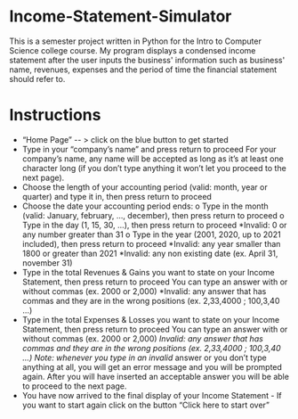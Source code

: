 # Income-Statement-Simulator

This is a semester project written in Python for the Intro to Computer Science college course. My program displays a condensed income statement after the user inputs the business' information such as business' name, revenues, expenses and the period of time the financial statement should refer to. 

# Instructions 
- “Home Page” -- > click on the blue button to get started
- Type in your “company’s name” and press return to proceed
For your company’s name, any name will be accepted as long as it’s at least one character long (if you don’t type anything it won’t let you proceed to the next page).
- Choose the length of your accounting period (valid: month, year or quarter) and type it in, then press return to proceed
- Choose the date your accounting period ends:
o Type in the month (valid: January, february, ..., december), then press return
to proceed
o Type in the day (1, 15, 30, ...), then press return to proceed
*Invalid: 0 or any number greater than 31 o Type in the year (2001, 2020, up to 2021 included), then press return to proceed
*Invalid: any year smaller than 1800 or greater than 2021 *Invalid: any non existing date (ex. April 31, november 31)
- Type in the total Revenues & Gains you want to state on your Income Statement, then press return to proceed
You can type an answer with or without commas (ex. 2000 or 2,000)
*Invalid: any answer that has commas and they are in the wrong positions (ex. 2,33,4000 ; 100,3,40 ...)
- Type in the total Expenses & Losses you want to state on your Income Statement, then press return to proceed
You can type an answer with or without commas (ex. 2000 or 2,000)
*Invalid: any answer that has commas and they are in the wrong positions (ex. 2,33,4000 ; 100,3,40 ...)
Note: whenever you type in an invalid* answer or you don’t type anything at all, you will get an error message and you will be prompted again. After you will have inserted an acceptable answer you will be able to proceed to the next page.
- You have now arrived to the final display of your Income Statement - If you want to start again click on the button “Click here to start over”
